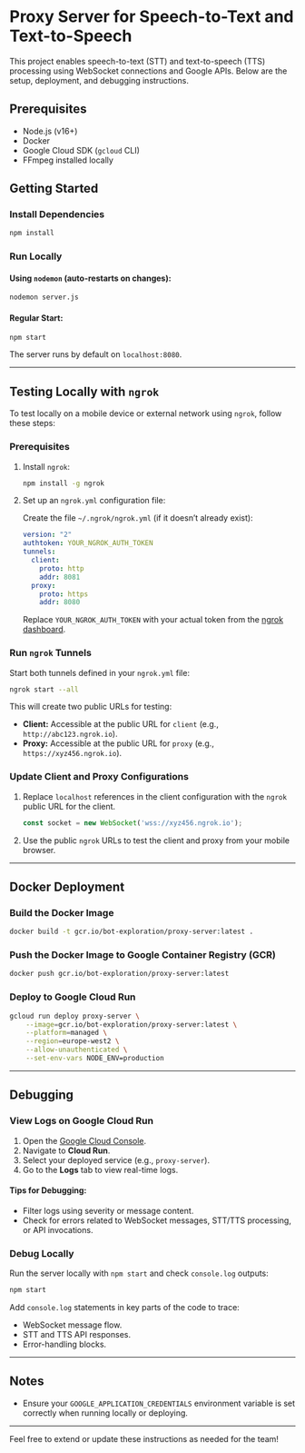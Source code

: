 # Proxy Server for Speech-to-Text and Text-to-Speech

This project enables speech-to-text (STT) and text-to-speech (TTS) processing using WebSocket connections and Google APIs. Below are the setup, deployment, and debugging instructions.

## Prerequisites

- Node.js (v16+)
- Docker
- Google Cloud SDK (`gcloud` CLI)
- FFmpeg installed locally

## Getting Started

### Install Dependencies
```bash
npm install
```

### Run Locally
#### Using `nodemon` (auto-restarts on changes):
```bash
nodemon server.js
```

#### Regular Start:
```bash
npm start
```

The server runs by default on `localhost:8080`.

---

## Testing Locally with `ngrok`

To test locally on a mobile device or external network using `ngrok`, follow these steps:

### Prerequisites

1. Install `ngrok`: 
   ```bash
   npm install -g ngrok
   ```

2. Set up an `ngrok.yml` configuration file:

   Create the file `~/.ngrok/ngrok.yml` (if it doesn’t already exist):
   ```yaml
   version: "2"
   authtoken: YOUR_NGROK_AUTH_TOKEN
   tunnels:
     client:
       proto: http
       addr: 8081
     proxy:
       proto: https
       addr: 8080
   ```

   Replace `YOUR_NGROK_AUTH_TOKEN` with your actual token from the [ngrok dashboard](https://dashboard.ngrok.com/get-started/your-authtoken).

### Run `ngrok` Tunnels

Start both tunnels defined in your `ngrok.yml` file:
```bash
ngrok start --all
```

This will create two public URLs for testing:
- **Client:** Accessible at the public URL for `client` (e.g., `http://abc123.ngrok.io`).
- **Proxy:** Accessible at the public URL for `proxy` (e.g., `https://xyz456.ngrok.io`).

### Update Client and Proxy Configurations

1. Replace `localhost` references in the client configuration with the `ngrok` public URL for the client.
   ```javascript
   const socket = new WebSocket('wss://xyz456.ngrok.io');
   ```

2. Use the public `ngrok` URLs to test the client and proxy from your mobile browser.

---

## Docker Deployment

### Build the Docker Image
```bash
docker build -t gcr.io/bot-exploration/proxy-server:latest .
```

### Push the Docker Image to Google Container Registry (GCR)
```bash
docker push gcr.io/bot-exploration/proxy-server:latest
```

### Deploy to Google Cloud Run
```bash
gcloud run deploy proxy-server \
    --image=gcr.io/bot-exploration/proxy-server:latest \
    --platform=managed \
    --region=europe-west2 \
    --allow-unauthenticated \
    --set-env-vars NODE_ENV=production
```

---

## Debugging

### View Logs on Google Cloud Run

1. Open the [Google Cloud Console](https://console.cloud.google.com/).
2. Navigate to **Cloud Run**.
3. Select your deployed service (e.g., `proxy-server`).
4. Go to the **Logs** tab to view real-time logs.

#### Tips for Debugging:
- Filter logs using severity or message content.
- Check for errors related to WebSocket messages, STT/TTS processing, or API invocations.

### Debug Locally
Run the server locally with `npm start` and check `console.log` outputs:

```bash
npm start
```

Add `console.log` statements in key parts of the code to trace:
- WebSocket message flow.
- STT and TTS API responses.
- Error-handling blocks.

---

## Notes
- Ensure your `GOOGLE_APPLICATION_CREDENTIALS` environment variable is set correctly when running locally or deploying.

---

Feel free to extend or update these instructions as needed for the team!
